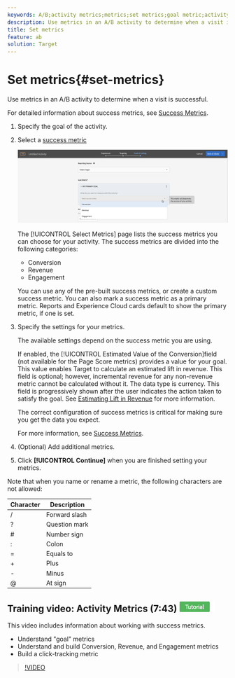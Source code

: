 ```yaml
---
keywords: A/B;activity metrics;metrics;set metrics;goal metric;activity settings;success metric;conversion;revenue;engagement
description: Use metrics in an A/B activity to determine when a visit is successful.
title: Set metrics
feature: ab
solution: Target
---
```


# Set metrics{#set-metrics}

Use metrics in an A/B activity to determine when a visit is successful.

For detailed information about success metrics, see [Success Metrics](/help/c-activities/r-success-metrics/success-metrics.md#reference_D011575C85DA48E989A244593D9B9924). 

1. Specify the goal of the activity.
1. Select a [success metric](/help/c-activities/r-success-metrics/success-metrics.md#reference_D011575C85DA48E989A244593D9B9924)

   ![Select success metric](/help/c-activities/t-test-ab/t-test-create-ab/assets/ab_metrics-new.png)

   The [!UICONTROL Select Metrics] page lists the success metrics you can choose for your activity. The success metrics are divided into the following categories:
   
   * Conversion 
   * Revenue 
   * Engagement

   You can use any of the pre-built success metrics, or create a custom success metric. You can also mark a success metric as a primary metric. Reports and Experience Cloud cards default to show the primary metric, if one is set. 
1. Specify the settings for your metrics.

   The available settings depend on the success metric you are using.

   If enabled, the [!UICONTROL Estimated Value of the Conversion]field (not available for the Page Score metrics) provides a value for your goal. This value enables Target to calculate an estimated lift in revenue. This field is optional; however, incremental revenue for any non-revenue metric cannot be calculated without it. The data type is currency. This field is progressively shown after the user indicates the action taken to satisfy the goal. See [Estimating Lift in Revenue](/help/administrating-target/r-target-account-preferences/estimating-lift-in-revenue.md) for more information.

   The correct configuration of success metrics is critical for making sure you get the data you expect.

   For more information, see [Success Metrics](/help/c-activities/r-success-metrics/success-metrics.md#reference_D011575C85DA48E989A244593D9B9924). 
1. (Optional) Add additional metrics.
1. Click **[!UICONTROL Continue]** when you are finished setting your metrics.

Note that when you name or rename a metric, the following characters are not allowed: 

| Character | Description |
|--- |--- |
|/|Forward slash|
|?|Question mark|
|#|Number sign|
|:|Colon|
|=|Equals to|
|+|Plus|
|-|Minus|
|@|At sign|

## Training video: Activity Metrics (7:43) ![Tutorial badge](/help/assets/tutorial.png)

This video includes information about working with success metrics. 

* Understand "goal" metrics 
* Understand and build Conversion, Revenue, and Engagement metrics 
* Build a click-tracking metric 

>[!VIDEO](https://video.tv.adobe.com/v/17380) 
